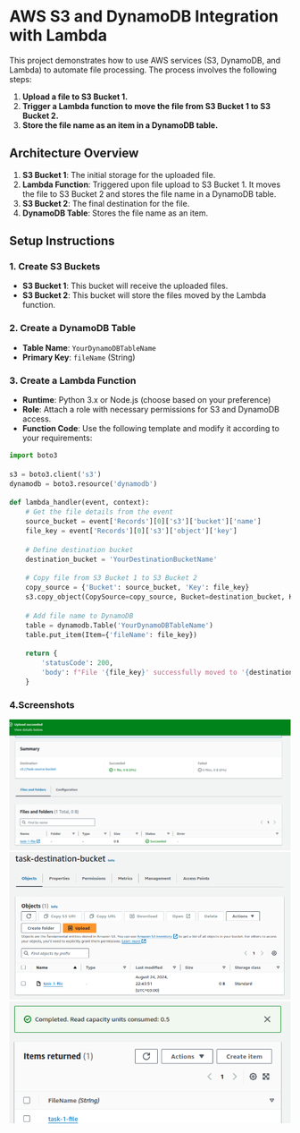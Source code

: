 # AWS S3 and DynamoDB Integration with Lambda

This project demonstrates how to use AWS services (S3, DynamoDB, and Lambda) to automate file processing. The process involves the following steps:
1. **Upload a file to S3 Bucket 1.**
2. **Trigger a Lambda function to move the file from S3 Bucket 1 to S3 Bucket 2.**
3. **Store the file name as an item in a DynamoDB table.**

## Architecture Overview

1. **S3 Bucket 1**: The initial storage for the uploaded file.
2. **Lambda Function**: Triggered upon file upload to S3 Bucket 1. It moves the file to S3 Bucket 2 and stores the file name in a DynamoDB table.
3. **S3 Bucket 2**: The final destination for the file.
4. **DynamoDB Table**: Stores the file name as an item.

## Setup Instructions

### 1. Create S3 Buckets

- **S3 Bucket 1**: This bucket will receive the uploaded files.
- **S3 Bucket 2**: This bucket will store the files moved by the Lambda function.

### 2. Create a DynamoDB Table

- **Table Name**: `YourDynamoDBTableName`
- **Primary Key**: `fileName` (String)

### 3. Create a Lambda Function

- **Runtime**: Python 3.x or Node.js (choose based on your preference)
- **Role**: Attach a role with necessary permissions for S3 and DynamoDB access.
- **Function Code**: Use the following template and modify it according to your requirements:

```python
import boto3

s3 = boto3.client('s3')
dynamodb = boto3.resource('dynamodb')

def lambda_handler(event, context):
    # Get the file details from the event
    source_bucket = event['Records'][0]['s3']['bucket']['name']
    file_key = event['Records'][0]['s3']['object']['key']
    
    # Define destination bucket
    destination_bucket = 'YourDestinationBucketName'
    
    # Copy file from S3 Bucket 1 to S3 Bucket 2
    copy_source = {'Bucket': source_bucket, 'Key': file_key}
    s3.copy_object(CopySource=copy_source, Bucket=destination_bucket, Key=file_key)
    
    # Add file name to DynamoDB
    table = dynamodb.Table('YourDynamoDBTableName')
    table.put_item(Item={'fileName': file_key})
    
    return {
        'statusCode': 200,
        'body': f"File '{file_key}' successfully moved to '{destination_bucket}' and recorded in DynamoDB."
    }
```
### 4.Screenshots
 ![source-bucket-s3](Screenshots/task-source-bucket-s3.png)
 ![destination-bucket-s3](Screenshots/task-destination-bucket-s3.png)
 ![dynmo db](Screenshots/dynmo-db.png)

